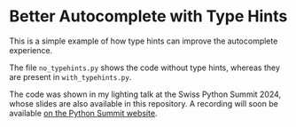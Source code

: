 # Better Autocomplete with Type Hints

This is a simple example of how type hints can improve the autocomplete experience.

The file ``no_typehints.py`` shows the code without type hints, whereas they are present in ``with_typehints.py``.

The code was shown in my lighting talk at the Swiss Python Summit 2024, whose slides are also available in this repository. A recording will soon be available [on the Python Summit website](https://www.python-summit.ch/recordings/).
